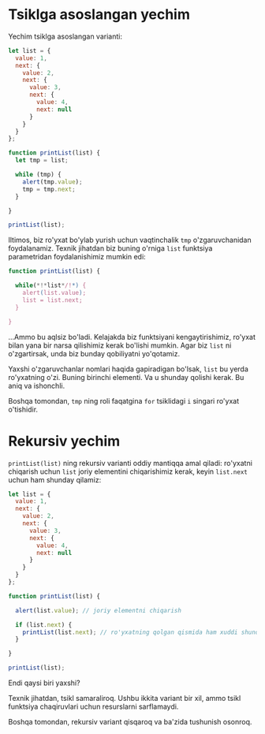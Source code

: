 # Tsiklga asoslangan yechim

Yechim tsiklga asoslangan varianti:

```js run
let list = {
  value: 1,
  next: {
    value: 2,
    next: {
      value: 3,
      next: {
        value: 4,
        next: null
      }
    }
  }
};

function printList(list) {
  let tmp = list;

  while (tmp) {
    alert(tmp.value);
    tmp = tmp.next;
  }

}

printList(list);
```

Iltimos, biz ro'yxat bo'ylab yurish uchun vaqtinchalik `tmp` o'zgaruvchanidan foydalanamiz. Texnik jihatdan biz buning o'rniga `list` funktsiya parametridan foydalanishimiz mumkin edi:

```js
function printList(list) {

  while(*!*list*/!*) {
    alert(list.value);
    list = list.next;
  }

}
```

...Ammo bu aqlsiz bo'ladi. Kelajakda biz funktsiyani kengaytirishimiz, ro'yxat bilan yana bir narsa qilishimiz kerak bo'lishi mumkin. Agar biz `list` ni o'zgartirsak, unda biz bunday qobiliyatni yo'qotamiz.

Yaxshi o'zgaruvchanlar nomlari haqida gapiradigan bo'lsak, `list` bu yerda ro'yxatning o'zi. Buning birinchi elementi. Va u shunday qolishi kerak. Bu aniq va ishonchli.

Boshqa tomondan, `tmp` ning roli faqatgina `for` tsiklidagi `i` singari ro'yxat o'tishidir.

# Rekursiv yechim

`printList(list)` ning rekursiv varianti oddiy mantiqqa amal qiladi: ro'yxatni chiqarish uchun `list` joriy elementini chiqarishimiz kerak, keyin `list.next` uchun ham shunday qilamiz:

```js run
let list = {
  value: 1,
  next: {
    value: 2,
    next: {
      value: 3,
      next: {
        value: 4,
        next: null
      }
    }
  }
};

function printList(list) {

  alert(list.value); // joriy elementni chiqarish

  if (list.next) {
    printList(list.next); // ro'yxatning qolgan qismida ham xuddi shunday qiling
  }

}

printList(list);
```

Endi qaysi biri yaxshi?

Texnik jihatdan, tsikl samaraliroq. Ushbu ikkita variant bir xil, ammo tsikl funktsiya chaqiruvlari uchun resurslarni sarflamaydi.

Boshqa tomondan, rekursiv variant qisqaroq va ba'zida tushunish osonroq.
